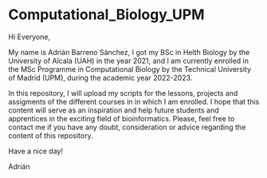 # Computational_Biology_UPM

Hi Everyone,

My name is Adrián Barreno Sánchez, I got my BSc in Helth Biology by the University of Alcala (UAH) in the year 2021, and I am currently enrolled in the MSc Programme in Computational Biology by the Technical University of Madrid (UPM), during the academic year 2022-2023.

In this repository, I will upload my scripts for the lessons, projects and assigments of the different courses in in which I am enrolled. I hope that this content will serve as an inspiration and help future students and apprentices in the exciting field of bioinformatics. Please, feel free to contact me if you have any doubt, consideration or advice regarding the content of this repository.

Have a nice day!

Adrián
